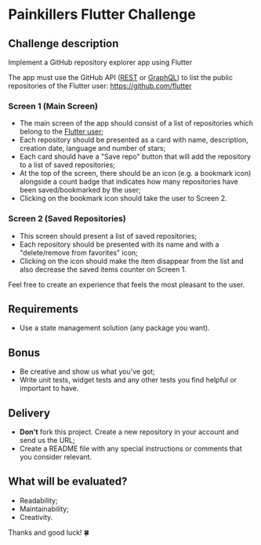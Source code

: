 # Painkillers Flutter Challenge

## Challenge description

Implement a GitHub repository explorer app using Flutter

The app must use the GitHub API ([REST](https://docs.github.com/en/rest) or [GraphQL](https://docs.github.com/en/graphql)) to list the public repositories of the Flutter user: https://github.com/flutter

### Screen 1 (Main Screen)

- The main screen of the app should consist of a list of repositories which belong to the [Flutter user](https://github.com/flutter);
- Each repository should be presented as a card with name, description, creation date, language and number of stars;
- Each card should have a "Save repo" button that will add the repository to a list of saved repositories;
- At the top of the screen, there should be an icon (e.g. a bookmark icon) alongside a count badge that indicates how many repositories have been saved/bookmarked by the user;
- Clicking on the bookmark icon should take the user to Screen 2.

### Screen 2 (Saved Repositories)
- This screen should present a list of saved repositories;
- Each repository should be presented with its name and with a "delete/remove from favorites" icon;
- Clicking on the icon should make the item disappear from the list and also decrease the saved items counter on Screen 1.

Feel free to create an experience that feels the most pleasant to the user.

## Requirements

- Use a state management solution (any package you want).

## Bonus

- Be creative and show us what you've got;
- Write unit tests, widget tests and any other tests you find helpful or important to have.

## Delivery

- **Don't** fork this project. Create a new repository in your account and send us the URL;
- Create a README file with any special instructions or comments that you consider relevant.

## What will be evaluated?

- Readability;
- Maintainability;
- Creativity.

Thanks and good luck! 🍀